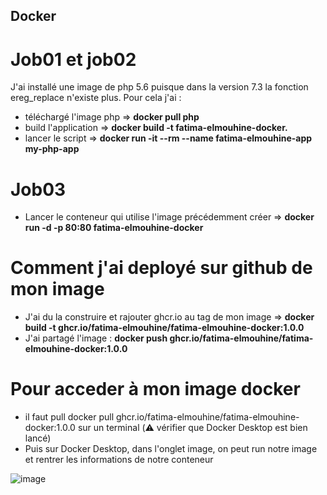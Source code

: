 ## Docker

# Job01 et job02
J'ai installé une image de php 5.6 puisque dans la version 7.3 la fonction ereg_replace n'existe plus.
Pour cela j'ai : 
- téléchargé l'image php =>  <b>docker pull php  </b>
- build l'application => <b>docker build -t fatima-elmouhine-docker. </b>
- lancer le script => <b> docker run -it --rm --name fatima-elmouhine-app my-php-app </b>

# Job03
- Lancer le conteneur qui utilise l'image précédemment créer =>  <b>docker run -d -p 80:80 fatima-elmouhine-docker</b>

# Comment j'ai deployé sur github de mon image
- J'ai du la construire et rajouter ghcr.io au tag de mon image  =>  <b> docker build -t ghcr.io/fatima-elmouhine/fatima-elmouhine-docker:1.0.0</b>
- J'ai partagé l'image : <b>docker push ghcr.io/fatima-elmouhine/fatima-elmouhine-docker:1.0.0 </b>

# Pour acceder à mon image docker
-  il faut pull docker pull ghcr.io/fatima-elmouhine/fatima-elmouhine-docker:1.0.0 sur un terminal (⚠️ vérifier que Docker Desktop est bien lancé)
-  Puis sur Docker Desktop, dans l'onglet image, on peut run notre image et rentrer les informations de notre conteneur

![image](https://github.com/fatima-elmouhine/docker/assets/91740491/6b8b806a-7b34-48b1-98a0-b22c8922aefc)
